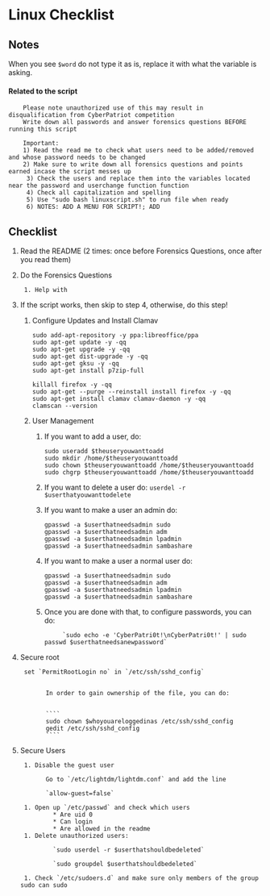# Linux Checklist

## Notes

When you see `$word` do not type it as is, replace it with what the variable is asking.
#### Related to the script
        Please note unauthorized use of this may result in disqualification from CyberPatriot competition
        Write down all passwords and answer forensics questions BEFORE running this script

        Important:
        1) Read the read me to check what users need to be added/removed and whose password needs to be changed
        2) Make sure to write down all forensics questions and points earned incase the script messes up
         3) Check the users and replace them into the variables located near the password and userchange function function 
         4) Check all capitalization and spelling
         5) Use "sudo bash linuxscript.sh" to run file when ready
         6) NOTES: ADD A MENU FOR SCRIPT!; ADD 


## Checklist

1. Read the README (2 times: once before Forensics Questions, once after you read them)

1. Do the Forensics Questions
	
        1. Help with 



1. If the script works, then skip to step 4, otherwise, do this step!

	1. Configure Updates and Install Clamav
		
		````
		sudo add-apt-repository -y ppa:libreoffice/ppa
		sudo apt-get update -y -qq
		sudo apt-get upgrade -y -qq
		sudo apt-get dist-upgrade -y -qq
		sudo apt-get gksu -y -qq
		sudo apt-get install p7zip-full

		killall firefox -y -qq
		sudo apt-get --purge --reinstall install firefox -y -qq
		sudo apt-get install clamav clamav-daemon -y -qq
		clamscan --version
		````
		
	1. User Management
		
		1. If you want to add a user, do:
			
			````			
			sudo useradd $theuseryouwanttoadd
			sudo mkdir /home/$theuseryouwanttoadd
			sudo chown $theuseryouwanttoadd /home/$theuseryouwanttoadd
			sudo chgrp $theuseryouwanttoadd /home/$theuseryouwanttoadd
			````
                        
		1. If you want to delete a user do: `userdel -r $userthatyouwanttodelete`
                
		1. If you want to make a user an admin do: 
                	
			````
			gpasswd -a $userthatneedsadmin sudo
			gpasswd -a $userthatneedsadmin adm
			gpasswd -a $userthatneedsadmin lpadmin
			gpasswd -a $userthatneedsadmin sambashare
			````

		1. If you want to make a user a normal user do:
                	
			````                
			gpasswd -a $userthatneedsadmin sudo
			gpasswd -a $userthatneedsadmin adm
			gpasswd -a $userthatneedsadmin lpadmin
			gpasswd -a $userthatneedsadmin sambashare    
			````

		1. Once you are done with that, to configure passwords, you can do:
                
                	`sudo echo -e 'CyberPatri0t!\nCyberPatri0t!' | sudo passwd $userthatneedsanewpassword`
                
                        
1. Secure root

        set `PermitRootLogin no` in `/etc/ssh/sshd_config`
    
    
              In order to gain ownership of the file, you can do:


              ````
              sudo chown $whoyouareloggedinas /etc/ssh/sshd_config
              gedit /etc/ssh/sshd_config
              ````


1. Secure Users

        1. Disable the guest user
              
              Go to `/etc/lightdm/lightdm.conf` and add the line
              
              `allow-guest=false`
              
        1. Open up `/etc/passwd` and check which users
                * Are uid 0
                * Can login
                * Are allowed in the readme
        1. Delete unauthorized users:
        
                `sudo userdel -r $userthatshouldbedeleted`
                
                `sudo groupdel $userthatshouldbedeleted`
                
        1. Check `/etc/sudoers.d` and make sure only members of the group sudo can sudo
        
        
        
        
        
        
        
        
        
        
        
        

